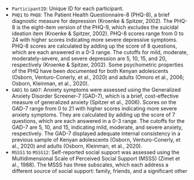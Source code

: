 - ```ParticipantID```: Unique ID for each participant.
- ```PHQ1``` to ```PHQ8```: The Patient Health Questionnaire-8 (PHQ-8), a brief diagnostic measure for depression (Kroenke & Spitzer, 2002). The PHQ-8 is the eight-item version of the PHQ-9, which excludes the suicidal ideation item (Kroenke & Spitzer, 2002). PHQ-8 scores range from 0 to 24 with higher scores indicating more severe depressive symptoms. PHQ-8 scores are calculated by adding up the score of 8 questions, which are each answered in a 0-3 range. The cutoffs for mild, moderate, moderately-severe, and severe depression are 5, 10, 15, and 20, respectively (Kroenke & Spitzer, 2002). Some psychometric properties of the PHQ have been documented for both Kenyan adolescents (Osborn, Venturo-Conerly, et al., 2020) and adults (Omoro et al., 2006; Osborn, Kleinman, et al., 2020). 
- ```GAD1``` to ```GAD7```: Anxiety symptoms were assessed using the Generalized Anxiety Disorder Screener-7 (GAD-7), which is a brief, cost-effective measure of generalized anxiety (Spitzer et al., 2006). Scores on the GAD-7 range from 0 to 21 with higher scores indicating more severe anxiety symptoms. They are calculated by adding up the score of 7 questions, which are each answered in a 0-3 range. The cutoffs for the GAD-7 are 5, 10, and 15, indicating mild, moderate, and severe anxiety, respectively. The GAD-7 displayed adequate internal consistency in a previous sample of Kenyan adolescents (Osborn, Venturo-Conerly, et al., 2020) and adults (Osborn, Kleinman, et al., 2020). 
- ```MSSS1``` to ```MSSS12```: Self-reported social support was assessed using the Multidimensional Scale of Perceived Social Support (MSSS) (Zimet et al., 1988). The MSSS has three subscales, which each address a different source of social support: family, friends, and a significant other
